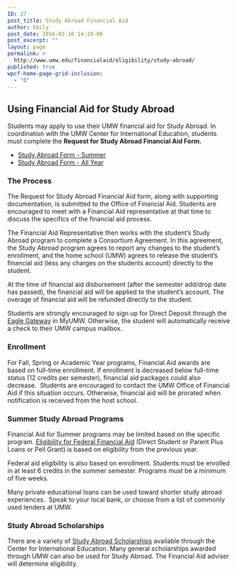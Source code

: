 ```yaml
---
ID: 37
post_title: Study Abroad Financial Aid
author: Emily
post_date: 2016-02-16 14:19:00
post_excerpt: ""
layout: page
permalink: >
  http://www.umw.edu/financialaid/eligibility/study-abroad/
published: true
wpcf-home-page-grid-inclusion:
  - "0"
---
```

<h2>Using Financial Aid for Study Abroad</h2>
Students may apply to use their UMW financial aid for Study Abroad. In coordination with the UMW Center for International Education, students must complete the <strong>Request for Study Abroad Financial Aid Form</strong><strong>.</strong>
<ul>
	<li><a href="http://www.umw.edu/financialaid/wp-content/uploads/sites/31/2016/02/Study-Abroad-Form-Summer-1.docx" rel="">Study Abroad Form - Summer</a></li>
	<li><a href="http://www.umw.edu/financialaid/wp-content/uploads/sites/31/2016/02/Study-Abroad-Form-AY-1.docx" rel="">Study Abroad Form - All Year</a></li>
</ul>
<h3>The Process</h3>
The Request for Study Abroad Financial Aid form, along with supporting documentation, is submitted to the Office of Financial Aid. Students are encouraged to meet with a Financial Aid representative at that time to discuss the specifics of the financial aid process.

The Financial Aid Representative then works with the student’s Study Abroad program to complete a Consortium Agreement. In this agreement, the Study Abroad program agrees to report any changes to the student’s enrollment, and the home school (UMW) agrees to release the student’s financial aid (less any charges on the students account) directly to the student.

At the time of financial aid disbursement (after the semester add/drop date has passed), the financial aid will be applied to the student’s account. The overage of financial aid will be refunded directly to the student.

Students are strongly encouraged to sign up for Direct Deposit through the <a href="https://orgsync.com/82489/chapter">Eagle Gateway</a> in MyUMW. Otherwise, the student will automatically receive a check to their UMW campus mailbox.
<h3>Enrollment</h3>
For Fall, Spring or Academic Year programs, Financial Aid awards are based on full-time enrollment. If enrollment is decreased below full-time status (12 credits per semester), financial aid packages could also decrease.  Students are encouraged to contact the UMW Office of Financial Aid if this situation occurs. Otherwise, financial aid will be prorated when notification is received from the host school.
<h3>Summer Study Abroad Programs</h3>
Financial Aid for Summer programs may be limited based on the specific program. <a href="http://www.umw.edu/financialaid/eligibility/">Eligibility for Federal Financial Aid</a> (Direct Student or Parent Plus Loans or Pell Grant) is based on eligibility from the previous year.

Federal aid eligibility is also based on enrollment. Students must be enrolled in at least 6 credits in the summer semester. Programs must be a minimum of five weeks.

Many private educational loans can be used toward shorter study abroad experiences.  Speak to your local bank, or choose from a list of commonly used lenders at UMW.
<h3>Study Abroad Scholarships</h3>
There are a variety of <a href="http://international.umw.edu/study-abroad-2/scholarships/umwscholarships/">Study Abroad Scholarships</a> available through the Center for International Education. Many general scholarships awarded through UMW can also be used for Study Abroad. The Financial Aid adviser will determine eligibility.
